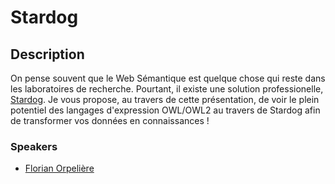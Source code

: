 # Stardog

## Description

On pense souvent que le Web Sémantique est quelque chose qui reste dans les laboratoires de recherche.
Pourtant, il existe une solution professionelle, [Stardog](http://www.stardog.com/).
Je vous propose, au travers de cette présentation, de voir le plein potentiel des langages d'expression
OWL/OWL2 au travers de Stardog afin de transformer vos données en connaissances !


### Speakers
* [Florian Orpelière](../speakers/florianorpeliere.md)
